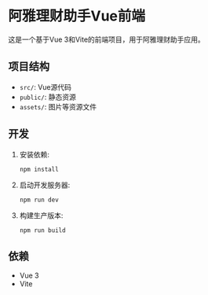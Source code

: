 # 阿雅理财助手Vue前端

这是一个基于Vue 3和Vite的前端项目，用于阿雅理财助手应用。

## 项目结构

- `src/`: Vue源代码
- `public/`: 静态资源
- `assets/`: 图片等资源文件

## 开发

1. 安装依赖:
   ```
   npm install
   ```

2. 启动开发服务器:
   ```
   npm run dev
   ```

3. 构建生产版本:
   ```
   npm run build
   ```

## 依赖

- Vue 3
- Vite